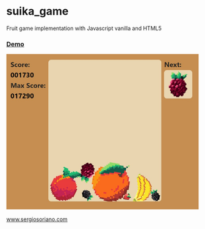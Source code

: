 # suika_game
Fruit game implementation with Javascript vanilla and HTML5

### [Demo](https://sergiss.github.io/suika_game/)

![Unfollower Detector](https://raw.githubusercontent.com/sergiss/suika_game/master/fruit_game.jpg)

www.sergiosoriano.com